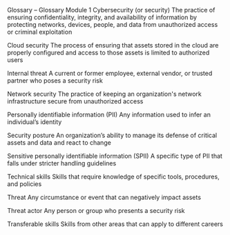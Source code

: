 Glossary – Glossary Module 1
Cybersecurity (or security)
The practice of ensuring confidentiality, integrity, and availability of information by protecting networks, devices, people, and data from unauthorized access or criminal exploitation

Cloud security
The process of ensuring that assets stored in the cloud are properly configured and access to those assets is limited to authorized users

Internal threat
A current or former employee, external vendor, or trusted partner who poses a security risk

Network security
The practice of keeping an organization's network infrastructure secure from unauthorized access

Personally identifiable information (PII)
Any information used to infer an individual’s identity

Security posture
An organization’s ability to manage its defense of critical assets and data and react to change

Sensitive personally identifiable information (SPII)
A specific type of PII that falls under stricter handling guidelines

Technical skills
Skills that require knowledge of specific tools, procedures, and policies

Threat
Any circumstance or event that can negatively impact assets

Threat actor
Any person or group who presents a security risk

Transferable skills
Skills from other areas that can apply to different careers
